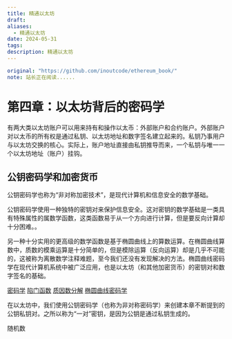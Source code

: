 ```yaml
---
title: 精通以太坊
draft: 
aliases:
  - 精通以太坊
date: 2024-05-31
tags: 
description: 精通以太坊
---
```

```yaml
original: "https://github.com/inoutcode/ethereum_book/"
note: 站长正在阅读......
```

# 第四章：以太坊背后的密码学

有两大类以太坊账户可以用来持有和操作以太币：外部账户和合约账户。外部账户对以太币的所有权是通过私钥、以太坊地址和数字签名建立起来的。私钥乃事用户与以太坊交换的核心。实际上，账户地址直接由私钥推导而来，一个私钥与唯一一个以太坊地址（账户）挂钩。

## 公钥密码学和加密货币

公钥密码学也称为“非对称加密技术”，是现代计算机和信息安全的数学基础。

公钥密码学使用一种独特的密钥对来保护信息安全。这对密钥的数学基础是一类具有特殊属性的属数学函数，这类函数易于从一个方向进行计算，但是要反向计算却十分困难。。

另一种十分实用的更高级的数学函数是基于椭圆曲线上的算数运算。在椭圆曲线算数中，质数的模乘运算是十分简单的，但是模除运算（反向运算）却是几乎不可能的，这被称为离散数学注释难题，至今我们还没有发现解决的方法。椭圆曲线密码学在现代计算机系统中被广泛应用，也是以太坊（和其他加密货币）的密钥对和数字签名的基础。

[密码学](https://en.wikipedia.org/wiki/Cryptography)
[陷门函数](https://en.wikipedia.org/wiki/Trapdoor_function)
[质因数分解](https://en.wikipedia.org/wiki/Integer_logarithm)
[椭圆曲线密码学](https://en.wikipedia.org/wiki/Elliptic-curve_cryptography)

在以太坊中，我们使用公钥密码学（也称为非对称密码学）来创建本章不断提到的公钥私钥对。之所以称为“一对”密钥，是因为公钥是通过私钥生成的。

随机数